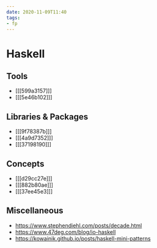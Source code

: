 ```yaml
---
date: 2020-11-09T11:40
tags:
- fp
---
```


# Haskell

## Tools

- [[[599a3157]]]
- [[[5e46b102]]]

## Libraries & Packages

- [[[9f78387b]]]
- [[[4a9d7352]]]
- [[[37198190]]]

## Concepts

- [[[d29cc27e]]]
- [[[882b80ae]]]
- [[[37ee45e3]]]

## Miscellaneous

- <https://www.stephendiehl.com/posts/decade.html>
- <https://www.47deg.com/blog/io-haskell>
- <https://kowainik.github.io/posts/haskell-mini-patterns>
